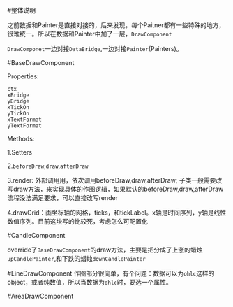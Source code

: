 #整体说明

之前数据和Painter是直接对接的，后来发现，每个Paitner都有一些特殊的地方，很难统一。所以在数据和Painter中加了一层，`DrawComponent`

`DrawComponet`一边对接`DataBridge`,一边对接`Painter`(Painters)。

#BaseDrawComponent

Properties:

	ctx
	xBridge
	yBridge
	xTickOn
	yTickOn
	xTextFormat
	yTextFormat
	
Methods:

1.Setters

2.`beforeDraw`,`draw`,`afterDraw`

3.render: 外部调用用，依次调用beforeDraw,draw,afterDraw; 子类一般需要改写draw方法，来实现具体的作图逻辑，如果默认的beforeDraw,draw,afterDraw流程没法满足要求，可以直接改写render

4.drawGrid：画坐标轴的网格，ticks，和tickLabel。x轴是时间序列，y轴是线性数值序列。目前这块写的比较死，考虑怎么可配置化

#CandleComponent

override了`BaseDrawComponent`的draw方法，主要是把分成了上涨的蜡烛`upCandlePainter`,和下跌的蜡烛`downCandlePainter`

#LineDrawComponent
作图部分很简单，有个问题：数据可以为`ohlc`这样的object，或者纯数值，所以当数据为`ohlc`时，要选一个属性。

#AreaDrawComponent
